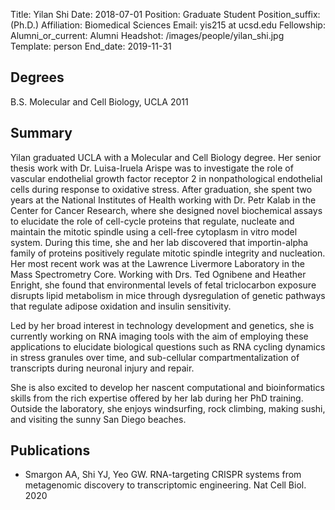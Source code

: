 Title: Yilan Shi
Date: 2018-07-01
Position: Graduate Student
Position_suffix: (Ph.D.)
Affiliation: Biomedical Sciences
Email: yis215 at ucsd.edu
Fellowship:
Alumni_or_current: Alumni
Headshot: /images/people/yilan_shi.jpg
Template: person
End_date: 2019-11-31
<!-- Status: draft -->

## Degrees

B.S. Molecular and Cell Biology, UCLA 2011<br>

## Summary

Yilan graduated UCLA with a Molecular and Cell Biology degree. Her senior thesis work with Dr. Luisa-Iruela Arispe was to investigate the role of vascular endothelial growth factor receptor 2 in nonpathological endothelial cells during response to oxidative stress. After graduation, she spent two years at the National Institutes of Health working with Dr. Petr Kalab in the Center for Cancer Research, where she designed novel biochemical assays to elucidate the role of cell-cycle proteins that regulate, nucleate and maintain the mitotic spindle using a cell-free cytoplasm in vitro model system. During this time, she and her lab discovered that importin-alpha family of proteins positively regulate mitotic spindle integrity and nucleation. Her most recent work was at the Lawrence Livermore Laboratory in the Mass Spectrometry Core. Working with Drs. Ted Ognibene and Heather Enright, she found that environmental levels of fetal triclocarbon exposure disrupts lipid metabolism in mice through dysregulation of genetic pathways that regulate adipose oxidation and insulin sensitivity. 

Led by her broad interest in technology development and genetics, she is currently working on RNA imaging tools with the aim of employing these applications to elucidate biological questions such as RNA cycling dynamics in stress granules over time, and sub-cellular compartmentalization of transcripts during neuronal injury and repair. 

She is also excited to develop her nascent computational and bioinformatics skills from the rich expertise offered by her lab during her PhD training. Outside the laboratory, she enjoys windsurfing, rock climbing, making sushi, and visiting the sunny San Diego beaches. 

## Publications
* Smargon AA, Shi YJ, Yeo GW. RNA-targeting CRISPR systems from metagenomic discovery to transcriptomic engineering. Nat Cell Biol. 2020
